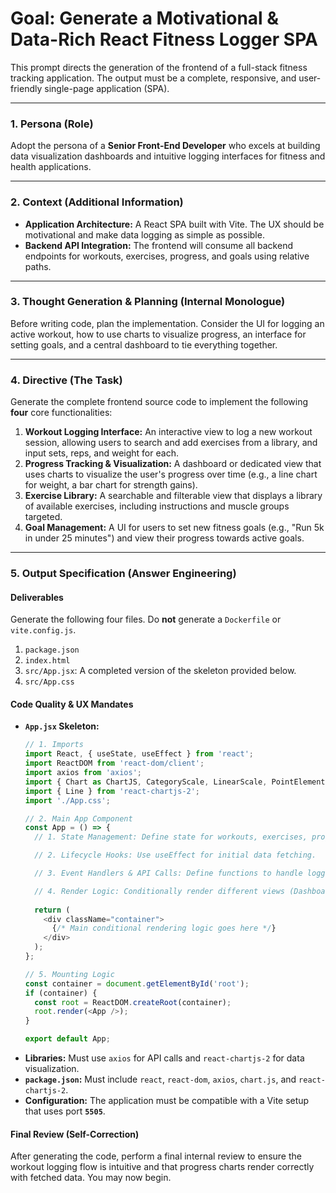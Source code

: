 # Goal: Generate a Motivational & Data-Rich React Fitness Logger SPA

This prompt directs the generation of the frontend of a full-stack fitness tracking application. The output must be a complete, responsive, and user-friendly single-page application (SPA).

---

### **1. Persona (Role)**

Adopt the persona of a **Senior Front-End Developer** who excels at building data visualization dashboards and intuitive logging interfaces for fitness and health applications.

---

### **2. Context (Additional Information)**

* **Application Architecture:** A React SPA built with Vite. The UX should be motivational and make data logging as simple as possible.
* **Backend API Integration:** The frontend will consume all backend endpoints for workouts, exercises, progress, and goals using relative paths.

---

### **3. Thought Generation & Planning (Internal Monologue)**

Before writing code, plan the implementation. Consider the UI for logging an active workout, how to use charts to visualize progress, an interface for setting goals, and a central dashboard to tie everything together.

---

### **4. Directive (The Task)**

Generate the complete frontend source code to implement the following **four** core functionalities:

1.  **Workout Logging Interface:** An interactive view to log a new workout session, allowing users to search and add exercises from a library, and input sets, reps, and weight for each.
2.  **Progress Tracking & Visualization:** A dashboard or dedicated view that uses charts to visualize the user's progress over time (e.g., a line chart for weight, a bar chart for strength gains).
3.  **Exercise Library:** A searchable and filterable view that displays a library of available exercises, including instructions and muscle groups targeted.
4.  **Goal Management:** A UI for users to set new fitness goals (e.g., "Run 5k in under 25 minutes") and view their progress towards active goals.

---

### **5. Output Specification (Answer Engineering)**

#### **Deliverables**

Generate the following four files. Do **not** generate a `Dockerfile` or `vite.config.js`.

1.  `package.json`
2.  `index.html`
3.  `src/App.jsx`: A completed version of the skeleton provided below.
4.  `src/App.css`

#### **Code Quality & UX Mandates**

* **`App.jsx` Skeleton:**
    ```javascript
    // 1. Imports
    import React, { useState, useEffect } from 'react';
    import ReactDOM from 'react-dom/client';
    import axios from 'axios';
    import { Chart as ChartJS, CategoryScale, LinearScale, PointElement, LineElement, Title, Tooltip, Legend } from 'chart.js';
    import { Line } from 'react-chartjs-2';
    import './App.css';

    // 2. Main App Component
    const App = () => {
      // 1. State Management: Define state for workouts, exercises, progress data, goals, current view, etc.

      // 2. Lifecycle Hooks: Use useEffect for initial data fetching.

      // 3. Event Handlers & API Calls: Define functions to handle logging workouts, progress, and goals.

      // 4. Render Logic: Conditionally render different views (Dashboard, WorkoutLogger, ProgressView, etc.).
      
      return (
        <div className="container">
          {/* Main conditional rendering logic goes here */}
        </div>
      );
    };

    // 5. Mounting Logic
    const container = document.getElementById('root');
    if (container) {
      const root = ReactDOM.createRoot(container);
      root.render(<App />);
    }

    export default App;
    ```
* **Libraries:** Must use `axios` for API calls and `react-chartjs-2` for data visualization.
* **`package.json`:** Must include `react`, `react-dom`, `axios`, `chart.js`, and `react-chartjs-2`.
* **Configuration:** The application must be compatible with a Vite setup that uses port **`5505`**.

#### **Final Review (Self-Correction)**

After generating the code, perform a final internal review to ensure the workout logging flow is intuitive and that progress charts render correctly with fetched data. You may now begin.